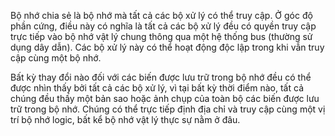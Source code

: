 Bộ nhớ chia sẻ là bộ nhớ mà tất cả các bộ xử lý có thể truy cập. Ở góc độ phần cứng, điều này có nghĩa là tất cả các bộ xử lý đều có quyền truy cập trực tiếp vào bộ nhớ vật lý chung thông qua một hệ thống bus (thường sử dụng dây dẫn). Các bộ xử lý này có thể hoạt động độc lập trong khi vẫn truy cập cùng một bộ nhớ.

Bất kỳ thay đổi nào đối với các biến được lưu trữ trong bộ nhớ đều có thể được nhìn thấy bởi tất cả các bộ xử lý, vì tại bất kỳ thời điểm nào, tất cả chúng đều thấy một bản sao hoặc ảnh chụp của toàn bộ các biến được lưu trữ trong bộ nhớ. Chúng có thể trực tiếp định địa chỉ và truy cập cùng một vị trí bộ nhớ logic, bất kể bộ nhớ vật lý thực sự nằm ở đâu.
